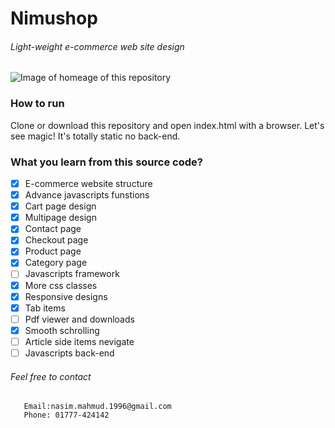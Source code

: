 # Nimushop
###### Light-weight e-commerce web site design

![Image of homeage of this repository](https://github.com/nasim-007/nimushop/blob/master/nimushop.png)

### How to run
Clone or download this repository and open index.html with a browser. Let's see magic! It's totally static no back-end.

### What you learn from this source code?

- [x] E-commerce website structure
- [x] Advance javascripts funstions
- [x] Cart page design
- [x] Multipage design
- [x] Contact page
- [x] Checkout page
- [x] Product page
- [x] Category page
- [ ] Javascripts framework
- [x] More css classes
- [x] Responsive designs
- [x] Tab items
- [ ] Pdf viewer and downloads
- [x] Smooth schrolling
- [ ] Article side items nevigate
- [ ] Javascripts back-end

###### Feel free to contact

```Contact
   Email:nasim.mahmud.1996@gmail.com
   Phone: 01777-424142
```
